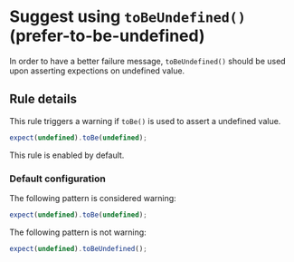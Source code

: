 # Suggest using  `toBeUndefined()` (prefer-to-be-undefined)

In order to have a better failure message, `toBeUndefined()` should be used upon asserting expections on undefined value.

## Rule details

This rule triggers a warning if `toBe()` is used to assert a undefined value.

```js
expect(undefined).toBe(undefined);
```

This rule is enabled by default.

### Default configuration

The following pattern is considered warning:

```js
expect(undefined).toBe(undefined);
```

The following pattern is not warning:

```js
expect(undefined).toBeUndefined();
```

